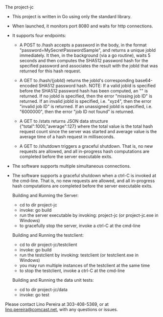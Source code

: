 
The project-jc

- This project is written in Go using only the standard library.
- When launched, it monitors port 8080 and waits for http connections.
- It supports four endpoints:

  * A POST to /hash accepts a password in the body, in the format
    "password=MySecretPasswordSample",
    and returns a unique jobId immediately. It then, in the background (via a go routine), waits 5 seconds
    and then computes the SHA512 password hash for the specified password and associates the result
    with the jobId that was returned for this hash request.

  * A GET to /hash/{jobId} returns the jobId's corresponding base64-encoded SHA512
    password hash.
      NOTE: If a valid jobId is specified before the SHA512 password hash has been computed, an "" is returned.
            If no jobId is specified, then the error "missing job ID" is returned.
            If an invalid jobId is specified, i.e. "xyz4", then the error "invalid job ID" is returned.
            If an unassigned jobId is specified, i.e. "6000000", then the error "job ID not found" is returned.

  * A GET to /stats returns JSON data structure {"total":1000,"average":127} where
    the total value is the total hash request count since the server was started
    and average value is the average time of a hash request in milliseconds.

  * A GET to /shutdown triggers a graceful shutdown. That is, no new requests are
    allowed, and all in-progress hash computations are completed before the server
    executable exits.

- The software supports multiple simultaneous connections.
- The software supports a graceful shutdown when a ctrl-C is invoked at the
  cmd-line. That is, no new requests are allowed, and all in-progress hash computations are completed before the server
  executable exits.


  Building and Running the Server:
  - cd to dir project-jc
  - invoke: go build
  - run the server executable by invoking: project-jc (or project-jc.exe in Windows)
  - to gracefully stop the server, invoke a ctrl-C at the cmd-line

  Building and Running the testclient:
  - cd to dir project-jc/testclient
  - invoke: go build
  - run the testclient by invoking: testclient (or testclient.exe in Windows)
  - you may run multiple instances of the testclient at the same time
  - to stop the testclient, invoke a ctrl-C at the cmd-line

  Building and Running the data unit tests:
  - cd to dir project-jc/data
  - invoke: go test

Please contact Lino Pereira at 303-408-5369, or at lino.pereira@comcast.net, with any questions or issues.
